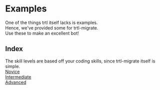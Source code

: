 # Examples
One of the things trtl itself lacks is examples.<br>
Hence, we've provided some for trtl-migrate.<br>
Use these to make an excellent bot!

## Index
The skill levels are based off your coding skills, since trtl-migrate itself is simple.<br>
[Novice](https://github.com/VillainsRule/trtl-migrate/blob/main/examples/novice.js)<br>
[Intermediate](https://github.com/VillainsRule/trtl-migrate/blob/main/examples/intermediate.js)<br>
[Advanced](https://github.com/VillainsRule/trtl-migrate/blob/main/examples/advanced.js)